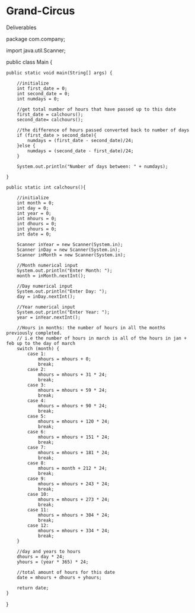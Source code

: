 # Grand-Circus
Deliverables

package com.company;

import java.util.Scanner;


public class Main {

    public static void main(String[] args) {

        //initialize
        int first_date = 0;
        int second_date = 0;
        int numdays = 0;

        //get total number of hours that have passed up to this date
        first_date = calchours();
        second_date= calchours();

        //the difference of hours passed converted back to number of days
        if (first_date > second_date){
            numdays = (first_date - second_date)/24;
        }else {
            numdays = (second_date - first_date)/24;
        }

        System.out.println("Number of days between: " + numdays);

    }

    public static int calchours(){

        //initialize
        int month = 0;
        int day = 0;
        int year = 0;
        int mhours = 0;
        int dhours = 0;
        int yhours = 0;
        int date = 0;

        Scanner inYear = new Scanner(System.in);
        Scanner inDay = new Scanner(System.in);
        Scanner inMonth = new Scanner(System.in);

        //Month numerical input
        System.out.println("Enter Month: ");
        month = inMonth.nextInt();

        //Day numerical input
        System.out.println("Enter Day: ");
        day = inDay.nextInt();

        //Year numerical input
        System.out.println("Enter Year: ");
        year = inYear.nextInt();

        //Hours in months: the number of hours in all the months previously completed.
        // i.e the number of hours in march is all of the hours in jan + feb up to the day of march
        switch (month) {
            case 1:
                mhours = mhours + 0;
                break;
            case 2:
                mhours = mhours + 31 * 24;
                break;
            case 3:
                mhours = mhours + 59 * 24;
                break;
            case 4:
                mhours = mhours + 90 * 24;
                break;
            case 5:
                mhours = mhours + 120 * 24;
                break;
            case 6:
                mhours = mhours + 151 * 24;
                break;
            case 7:
                mhours = mhours + 181 * 24;
                break;
            case 8:
                mhours = month + 212 * 24;
                break;
            case 9:
                mhours = mhours + 243 * 24;
                break;
            case 10:
                mhours = mhours + 273 * 24;
                break;
            case 11:
                mhours = mhours + 304 * 24;
                break;
            case 12:
                mhours = mhours + 334 * 24;
                break;
        }

        //day and years to hours
        dhours = day * 24;
        yhours = (year * 365) * 24;

        //total amount of hours for this date
        date = mhours + dhours + yhours;

        return date;
    }

}

